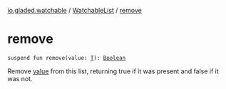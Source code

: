 [io.gladed.watchable](../index.md) / [WatchableList](index.md) / [remove](./remove.md)

# remove

`suspend fun remove(value: `[`T`](index.md#T)`): `[`Boolean`](https://kotlinlang.org/api/latest/jvm/stdlib/kotlin/-boolean/index.html)

Remove [value](remove.md#io.gladed.watchable.WatchableList$remove(io.gladed.watchable.WatchableList.T)/value) from this list, returning true if it was present and false if it was not.

